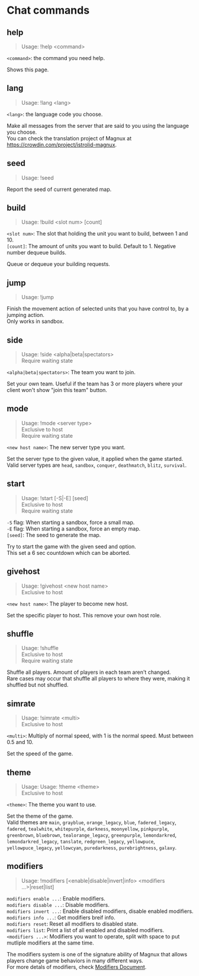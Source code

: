 # Chat commands
## help
> Usage: !help \<command\>  

`<command>`: the command you need help.

Shows this page.  

## lang
> Usage: !lang \<lang\>  

`<lang>`: the language code you choose.

Make all messages from the server that are said to you using the language you choose.  
You can check the translation project of Magnux at <https://crowdin.com/project/istrolid-magnux>.  

## seed
> Usage: !seed  

Report the seed of current generated map.

## build
> Usage: !build \<slot num\> [count]  

`<slot num>`: The slot that holding the unit you want to build, between 1 and 10.  
`[count]`: The amount of units you want to build. Default to 1. Negative number dequeue builds.  

Queue or dequeue your building requests.

## jump
> Usage: !jump

Finish the movement action of selected units that you have control to, by a jumping action.  
Only works in sandbox.

## side
> Usage: !side \<alpha|beta|spectators\>  
> Require waiting state  

`<alpha|beta|spectators>`: The team you want to join.  

Set your own team. Useful if the team has 3 or more players where your client won't show "join this team" button.

## mode
> Usage: !mode \<server type\>  
> Exclusive to host  
> Require waiting state  

`<new host name>`: The new server type you want.  

Set the server type to the given value, it applied when the game started.  
Valid server types are `head`, `sandbox`, `conquer`, `deathmatch`, `blitz`, `survival`.  

## start
> Usage: !start [-S|-E] [seed]  
> Exclusive to host  
> Require waiting state  

`-S` flag: When starting a sandbox, force a small map.  
`-E` flag: When starting a sandbox, force an empty map.  
`[seed]`: The seed to generate the map.  

Try to start the game with the given seed and option.  
This set a 6 sec countdown which can be aborted.  

## givehost
> Usage: !givehost \<new host name\>  
> Exclusive to host  

`<new host name>`: The player to become new host.  

Set the specific player to host. This remove your own host role.  

## shuffle
> Usage: !shuffle  
> Exclusive to host  
> Require waiting state  

Shuffle all players. Amount of players in each team aren't changed.  
Rare cases may occur that shuffle all players to where they were, making it shuffled but not shuffled.  

## simrate
> Usage: !simrate \<multi\>  
> Exclusive to host  

`<multi>`: Multiply of normal speed, with 1 is the normal speed. Must between 0.5 and 10.  

Set the speed of the game.

## theme
> Usage: Usage: !theme \<theme\>  
> Exclusive to host  

`<theme>`: The theme you want to use.  

Set the theme of the game.  
Valid themes are `main`, `grayblue`, `orange_legacy`, `blue`, `fadered_legacy`, `fadered`, `tealwhite`, `whitepurple`, `darkness`, `moonyellow`, `pinkpurple`, `greenbrown`, `bluebrown`, `tealorange_legacy`, `greenpurple`, `lemondarkred`, `lemondarkred_legacy`, `tanslate`, `redgreen_legacy`, `yellowpuce`, `yellowpuce_legacy`, `yellowcyan`, `puredarkness`, `purebrightness`, `galaxy`.  

## modifiers
> Usage: !modifiers [\<enable|disable|invert|info\> \<modifiers ...\>|reset|list]  

`modifiers enable ...`: Enable modifiers.  
`modifiers disable ...`: Disable modifiers.  
`modifiers invert ...`: Enable disabled modifiers, disable enabled modifiers.  
`modifiers info ...`: Get modifiers breif info.  
`modifiers reset`: Reset all modifiers to disabled state.  
`modifiers list`: Print a list of all enabled and disabled modifiers.  
`<modifiers ...>`: Modifiers you want to operate, split with space to put mutliple modifiers at the same time.  

The modifiers system is one of the signature ability of Magnux that allows players change game behaviors in many different ways.  
For more detals of modifiers, check [Modifiers Document](https://github.com/siiftun1857/istrolid-magnux-documents/blob/master/modifiers.md).

